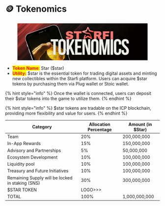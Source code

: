 # 🪙 Tokenomics

<figure><img src="../.gitbook/assets/8.png" alt=""><figcaption></figcaption></figure>

* <mark style="color:red;">**Token Name**</mark><mark style="color:red;">:</mark> Star ($star)
* <mark style="color:red;">**Utility:**</mark> $star is the essential token for trading digital assets and minting new collectibles within the Starfi platform. Users can acquire $star tokens by purchasing them via Plug wallet or Stoic wallet.&#x20;

{% hint style="info" %}
Once the wallet is connected, users can deposit their $star tokens into the game to utilize them.&#x20;
{% endhint %}

{% hint style="info" %}
$star tokens are tradable on the ICP blockchain, providing more flexibility and value for users.
{% endhint %}

| Category                                         | Allocation Percentage | Amount (in $Star)  |
| ------------------------------------------------ | --------------------- | ------------------ |
| Team                                             | 20%                   | 200,000,000        |
| In-App Rewards                                   | 15%                   | 150,000,000        |
| Advisory and Partnerships                        | 5%                    | 50,000,000         |
| Ecosystem Development                            | 10%                   | 100,000,000        |
| Liquidity pool                                   | 10%                   | 100,000,000        |
| Treasury and Future Initiatives                  | 10%                   | 100,000,000        |
| Remaining Supply will be locked in staking (SNS) | 30%                   | 300,000,000        |
| $STAR TOKEN                                      | LOGO>>>               |                    |
| TOTAL                                            | 100%                  | 1,000,000,000      |
